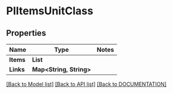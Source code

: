 # PIItemsUnitClass

## Properties
Name | Type | Notes
------------ | ------------- | -------------
**Items** | **List<PIUnitClass>**
**Links** | **Map<String, String>**

[[Back to Model list]](../../DOCUMENTATION.md#documentation-for-models) [[Back to API list]](../../DOCUMENTATION.md#documentation-for-api-endpoints) [[Back to DOCUMENTATION]](../../DOCUMENTATION.md)
